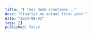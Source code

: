 ```yaml
---
title: "I feel dumb sometimes..."
desc: "Finally! my actual first post!"
date: "2024-08-03"
tags: []
published: false
---
```

